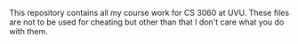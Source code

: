 This repository contains all my course work for CS 3060 at UVU. These files are not to be used for cheating but other than that I don't care what you do with them.
